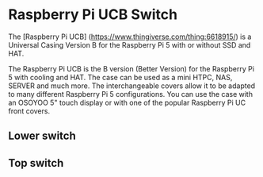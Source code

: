 # Raspberry Pi UCB Switch
The [Raspberry Pi UCB] (https://www.thingiverse.com/thing:6618915/) is a Universal Casing Version B for the Raspberry Pi 5 with or without SSD and HAT. 

The Raspberry Pi UCB is the B version (Better Version) for the Raspberry Pi 5 with cooling and HAT. The case can be used as a mini HTPC, NAS, SERVER and much more. The interchangeable covers allow it to be adapted to many different Raspberry Pi 5 configurations. You can use the case with an OSOYOO 5" touch display or with one of the popular Raspberry Pi UC front covers.

## Lower switch


## Top switch
